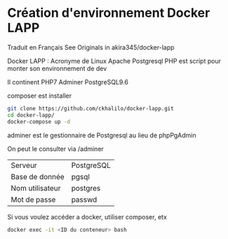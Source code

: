 Création d'environnement Docker LAPP
====
Traduit en Français See Originals in akira345/docker-lapp

Docker LAPP : Acronyme de Linux Apache Postgresql PHP est script pour monter son environnement de dev


Il continent PHP7 Adminer PostgreSQL9.6

composer est installer 

```bash
git clone https://github.com/ckhalilo/docker-lapp.git
cd docker-lapp/
docker-compose up -d
```

adminer est le gestionnaire de Postgresql au lieu de phpPgAdmin

On peut le consulter via /adminer

|    |    |
|---------|---------|
|Serveur|PostgreSQL|
|Base de donnée|pgsql|
|Nom utilisateur|postgres|
|Mot de passe|passwd|

Si vous voulez accéder a docker, utiliser composer, etx

```bash
docker exec -it <ID du conteneur> bash
```


